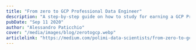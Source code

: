 ```yaml
---
title: "From zero to GCP Professional Data Engineer"
description: "A step-by-step guide on how to study for earning a GCP Professional Data Engineering certification"
pubDate: "Sep 11 2020"
author: "Alessandro Paticchio"
cover: "/media/images/blog/zerotogcp.webp"
articlelink: "https://medium.com/polimi-data-scientists/from-zero-to-gcp-professional-data-engineer-d46e520a8a76"
---
```

